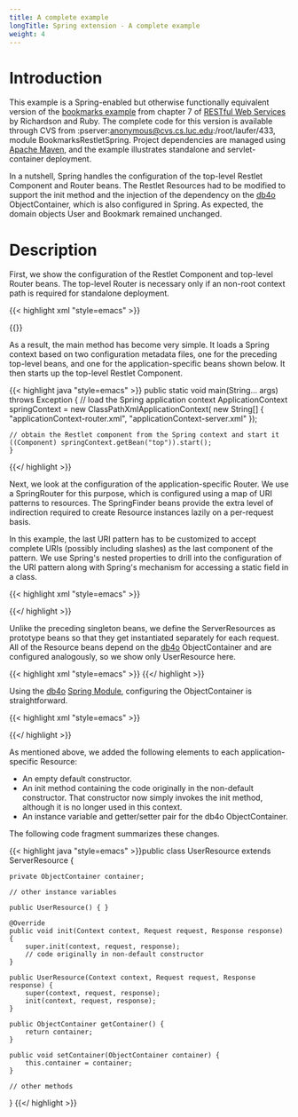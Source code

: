 ```yaml
---
title: A complete example
longTitle: Spring extension - A complete example
weight: 4
---
```

# Introduction

This example is a Spring-enabled but otherwise functionally equivalent
version of the [bookmarks example](http://examples.oreilly.com/9780596529260/)
from chapter 7 of [RESTful Web Services](http://www.oreilly.com/catalog/9780596529260/)
by Richardson and Ruby. The complete code for this version is available
through CVS from :pserver:anonymous@cvs.cs.luc.edu:/root/laufer/433,
module BookmarksRestletSpring. Project dependencies are managed using
[Apache Maven](http://maven.apache.org/),
and the example illustrates standalone and servlet-container deployment.

In a nutshell, Spring handles the configuration of the top-level Restlet
Component and Router beans. The Restlet Resources had to be modified to
support the init method and the injection of the dependency on the
[db4o](http://supportservices.actian.com/versant/default.html)
ObjectContainer, which is also configured in Spring. As expected, the
domain objects User and Bookmark remained unchanged.

# Description

First, we show the configuration of the Restlet Component and top-level
Router beans. The top-level Router is necessary only if an non-root
context path is required for standalone deployment.


{{< highlight xml "style=emacs" >}}<bean id="top" class="org.restlet.ext.spring.SpringComponent">
    <property name="server">
        <bean class="org.restlet.ext.spring.SpringServer">
            <constructor-arg value="http" />
            <constructor-arg value="3000" />
        </bean>
    </property>
    <property name="defaultTarget" ref="default" />
</bean>

<bean id="default" class="org.restlet.ext.spring.SpringRouter">
    <property name="attachments">
        <map>
            <entry key="/v1" value-ref="root" />
        </map>
    </property>
</bean>
{{</ highlight >}}

As a result, the main method has become very simple. It loads a Spring
context based on two configuration metadata files, one for the preceding
top-level beans, and one for the application-specific beans shown below.
It then starts up the top-level Restlet Component.


{{< highlight java "style=emacs" >}}    public static void main(String... args) throws Exception {
    // load the Spring application context
    ApplicationContext springContext = new ClassPathXmlApplicationContext(
        new String[] { "applicationContext-router.xml", "applicationContext-server.xml" });

    // obtain the Restlet component from the Spring context and start it
    ((Component) springContext.getBean("top")).start();
    }
{{</ highlight >}}

Next, we look at the configuration of the application-specific Router.
We use a SpringRouter for this purpose, which is configured using a map
of URI patterns to resources. The SpringFinder beans provide the extra
level of indirection required to create Resource instances lazily on a
per-request basis.

In this example, the last URI pattern has to be customized to accept
complete URIs (possibly including slashes) as the last component of the
pattern. We use Spring's nested properties to drill into the
configuration of the URI pattern along with Spring's mechanism for
accessing a static field in a class.


{{< highlight xml "style=emacs" >}}<bean id="root" class="org.restlet.ext.spring.SpringRouter">
    <property name="attachments">
        <map>
            <entry key="/users/{username}">
                <bean class="org.restlet.ext.spring.SpringFinder">
                    <lookup-method name="create"
                        bean="userResource" />
                </bean>
            </entry>
            <entry key="/users/{username}/bookmarks">
                <bean class="org.restlet.ext.spring.SpringFinder">
                    <lookup-method name="create"
                        bean="bookmarksResource" />
                </bean>
            </entry>
            <entry key="/users/{username}/bookmarks/{URI}">
                <bean class="org.restlet.ext.spring.SpringFinder">
                    <lookup-method name="create"
                        bean="bookmarkResource" />
                </bean>
            </entry>
        </map>
    </property>
    <property name="routes[2].template.variables[URI]">
        <bean class="org.restlet.util.Variable">
            <constructor-arg ref="org.restlet.util.Variable.TYPE_URI_ALL" />
        </bean>
    </property>
</bean>

<bean id="org.restlet.util.Variable.TYPE_URI_ALL"
    class="org.springframework.beans.factory.config.FieldRetrievingFactoryBean" />
{{</ highlight >}}

Unlike the preceding singleton beans, we define the ServerResources as
prototype beans so that they get instantiated separately for each
request. All of the Resource beans depend on the
[db4o](http://supportservices.actian.com/versant/default.html)
ObjectContainer and are configured analogously, so we show only
UserResource here.


{{< highlight xml "style=emacs" >}}<bean id="userResource"
    class="org.restlet.example.book.rest.ch7.spring.UserResource"
    scope="prototype">
    <property name="container" ref="db4oContainer" />
</bean>
{{</ highlight >}}

Using the
[db4o](http://supportservices.actian.com/versant/default.html)
[Spring Module](http://community.versant.com/Projects/html/projectspaces/db4o-spring.html),
configuring the ObjectContainer is straightforward.


{{< highlight xml "style=emacs" >}}<bean id="db4oContainer"
    class="org.springmodules.db4o.ObjectContainerFactoryBean">
    <property name="configuration" ref="db4oConfiguration" />
    <property name="databaseFile" value="file://${user.home}/restbook.dbo" />
</bean>

<bean id="db4oConfiguration"
    class="org.springmodules.db4o.ConfigurationFactoryBean">
    <property name="updateDepth" value="2" />
    <property name="configurationCreationMode" value="NEW" />
</bean>
{{</ highlight >}}

As mentioned above, we added the following elements to each
application-specific Resource:

-   An empty default constructor.
-   An init method containing the code originally in the non-default
    constructor. That constructor now simply invokes the init method,
    although it is no longer used in this context.
-   An instance variable and getter/setter pair for the db4o
    ObjectContainer.

The following code fragment summarizes these changes.


{{< highlight java "style=emacs" >}}public class UserResource extends ServerResource {

    private ObjectContainer container;

    // other instance variables

    public UserResource() { }

    @Override
    public void init(Context context, Request request, Response response) {
        super.init(context, request, response);
        // code originally in non-default constructor
    }

    public UserResource(Context context, Request request, Response response) {
        super(context, request, response);
        init(context, request, response);
    }

    public ObjectContainer getContainer() {
        return container;
    }

    public void setContainer(ObjectContainer container) {
        this.container = container;
    }

    // other methods
}
{{</ highlight >}}
